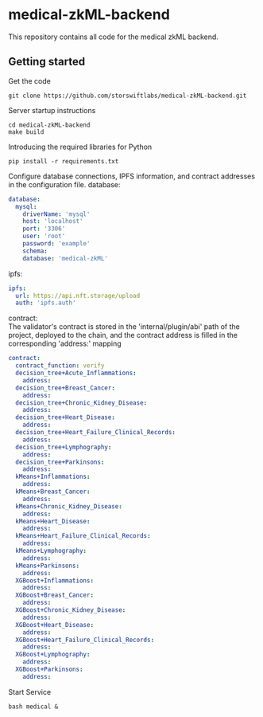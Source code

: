 # medical-zkML-backend

This repository contains all code for the medical zkML backend.

## Getting started
Get the code
```shell
git clone https://github.com/storswiftlabs/medical-zkML-backend.git
```

Server startup instructions
```shell
cd medical-zkML-backend
make build
```

Introducing the required libraries for Python
```shell
pip install -r requirements.txt
```

Configure database connections, IPFS information, and contract addresses in the configuration file.
database:
```yaml
database:
  mysql:
    driverName: 'mysql'
    host: 'localhost'
    port: '3306'
    user: 'root'
    password: 'example'
    schema: 
    database: 'medical-zkML'
```
ipfs:
```yaml
ipfs:
  url: https://api.nft.storage/upload
  auth: 'ipfs.auth'
```

contract:       
The validator's contract is stored in the 'internal/plugin/abi' path of the project, deployed to the chain, and the contract address is filled in the corresponding 'address:' mapping
```yaml
contract:
  contract_function: verify
  decision_tree+Acute_Inflammations:
    address:
  decision_tree+Breast_Cancer:
    address:
  decision_tree+Chronic_Kidney_Disease:
    address:
  decision_tree+Heart_Disease:
    address:
  decision_tree+Heart_Failure_Clinical_Records:
    address:
  decision_tree+Lymphography:
    address:
  decision_tree+Parkinsons:
    address:
  kMeans+Inflammations:
    address:
  kMeans+Breast_Cancer:
    address:
  kMeans+Chronic_Kidney_Disease:
    address:
  kMeans+Heart_Disease:
    address:
  kMeans+Heart_Failure_Clinical_Records:
    address:
  kMeans+Lymphography:
    address:
  kMeans+Parkinsons:
    address:
  XGBoost+Inflammations:
    address:
  XGBoost+Breast_Cancer:
    address:
  XGBoost+Chronic_Kidney_Disease:
    address:
  XGBoost+Heart_Disease:
    address:
  XGBoost+Heart_Failure_Clinical_Records:
    address:
  XGBoost+Lymphography:
    address:
  XGBoost+Parkinsons:
    address:
```

Start Service
```shell
bash medical &
```